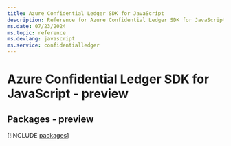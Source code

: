 ```yaml
---
title: Azure Confidential Ledger SDK for JavaScript
description: Reference for Azure Confidential Ledger SDK for JavaScript
ms.date: 07/23/2024
ms.topic: reference
ms.devlang: javascript
ms.service: confidentialledger
---
```

# Azure Confidential Ledger SDK for JavaScript - preview
## Packages - preview
[!INCLUDE [packages](confidential-ledger-index.md)]
